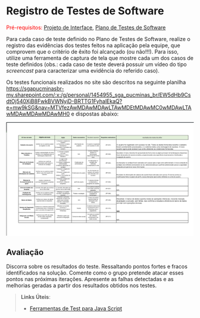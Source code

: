 # Registro de Testes de Software

<span style="color:red">Pré-requisitos: <a href="3-Projeto de Interface.md"> Projeto de Interface</a></span>, <a href="8-Plano de Testes de Software.md"> Plano de Testes de Software</a>

Para cada caso de teste definido no Plano de Testes de Software, realize o registro das evidências dos testes feitos na aplicação pela equipe, que comprovem que o critério de êxito foi alcançado (ou não!!!). Para isso, utilize uma ferramenta de captura de tela que mostre cada um dos casos de teste definidos (obs.: cada caso de teste deverá possuir um vídeo do tipo _screencast_ para caracterizar uma evidência do referido caso).

Os testes funcionais realizados no site são descritos na seguinte planilha https://sgapucminasbr-my.sharepoint.com/:x:/g/personal/1454955_sga_pucminas_br/EW5dHb9CsdtOj540XjB8FwkBVWNyjD-BRTTG1FyhalEkaQ?e=mw9kSG&nav=MTVfezAwMDAwMDAwLTAwMDEtMDAwMC0wMDAwLTAwMDAwMDAwMDAwMH0
e dispostas abaixo:

![image](https://github.com/ICEI-PUC-Minas-PMV-ADS/pmv-ads-2023-2-e2-proj-int-t7-burguerquest/blob/957d2074fd4b87712235e2e4dd23ccb64a9bd1ad/docs/img/registro%20de%20testes%20de%20softer%20img.png)

## Avaliação

Discorra sobre os resultados do teste. Ressaltando pontos fortes e fracos identificados na solução. Comente como o grupo pretende atacar esses pontos nas próximas iterações. Apresente as falhas detectadas e as melhorias geradas a partir dos resultados obtidos nos testes.

> **Links Úteis**:
> - [Ferramentas de Test para Java Script](https://geekflare.com/javascript-unit-testing/)
